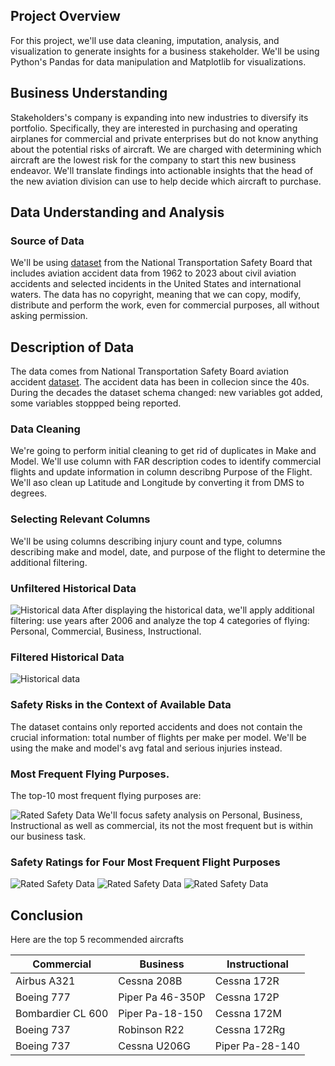 
## Project Overview

For this project, we'll use data cleaning, imputation, analysis, and visualization to generate insights for a business stakeholder. We'll be using Python's Pandas for data manipulation and Matplotlib for visualizations.

## Business Understanding

Stakeholders's company is expanding into new industries to diversify its portfolio. Specifically, they are interested in purchasing and operating airplanes for commercial and private enterprises but do not know anything about the potential risks of aircraft. We are charged with determining which aircraft are the lowest risk for the company to start this new business endeavor. We'll translate findings into actionable insights that the head of the new aviation division can use to help decide which aircraft to purchase.

##  Data Understanding and Analysis

### Source of Data
We'll be using [dataset](https://www.kaggle.com/datasets/khsamaha/aviation-accident-database-synopses) from the National Transportation Safety Board that includes aviation accident data from 1962 to 2023 about civil aviation accidents and selected incidents in the United States and international waters. The data has no copyright, meaning that we can copy, modify, distribute and perform the work, even for commercial purposes, all without asking permission.

## Description of Data

The data comes from National Transportation Safety Board aviation accident [dataset](https://www.ntsb.gov/Pages/AviationQueryV2.aspx).
The accident data has been in collecion since the 40s. During the decades the dataset schema changed: new variables got added, some variables stoppped being reported.

### Data Cleaning

We're going to perform initial cleaning to get rid of duplicates in Make and Model. 
We'll use column with FAR description codes to identify commercial flights and update information in column describng Purpose of the Flight. We'll aso clean up Latitude and Longitude by converting it from DMS to degrees.

### Selecting Relevant Columns

We'll be using columns describing injury count and type, columns describing make and model, date, and purpose of the flight to determine the additional filtering.

### Unfiltered Historical Data

![Historical data](results/Inj_By_FlightPurpose_Unfiltered.jpeg)
After displaying the historical data, we'll apply additional filtering: use years after 2006 and analyze the top 4 categories of flying: Personal, Commercial, Business, Instructional. 

### Filtered Historical Data

![Historical data](results/Inj_By_FlightPurpose_Filtered.jpeg)

### Safety Risks in the Context of Available Data 
The dataset contains only reported accidents and does not contain the crucial information: total number of flights per make per model. We'll be using the make and model's avg fatal and serious injuries instead.

### Most Frequent Flying Purposes.
The top-10 most frequent flying purposes are:

![Rated Safety Data](results/Hist_Flights.jpeg)
We'll focus safety analysis on Personal, Business, Instructional as well as commercial, its not the most frequent but is within our business task.


### Safety Ratings for Four Most Frequent Flight Purposes

![Rated Safety Data](results/Inj_By_Flight_Commercial.jpeg)
![Rated Safety Data](results/Inj_By_Flight_Business.jpeg)
![Rated Safety Data](results/Inj_By_Flight_Instructional.jpeg)

## Conclusion
Here are the top 5 recommended aircrafts 

| Commercial          | Business               | Instructional         |
|---------------------|------------------------|------------------------|
| Airbus A321         | Cessna 208B            | Cessna 172R            |
| Boeing 777          | Piper Pa 46-350P       | Cessna 172P            |
| Bombardier CL 600   | Piper Pa-18-150        | Cessna 172M            |
| Boeing 737          | Robinson R22           | Cessna 172Rg           |
| Boeing 737          | Cessna U206G           | Piper Pa-28-140        |
